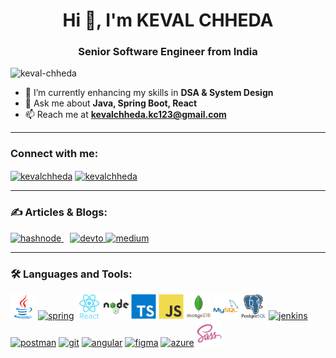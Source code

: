 <h1 align="center">Hi 👋, I'm KEVAL CHHEDA</h1>
<h3 align="center">Senior Software Engineer from India</h3>

<p align="left">
  <img src="https://komarev.com/ghpvc/?username=keval-chheda&label=Profile%20views&color=0e75b6&style=flat" alt="keval-chheda" />
</p>

- 🌱 I’m currently enhancing my skills in **DSA & System Design**  
- 💬 Ask me about **Java, Spring Boot, React**  
- 📫 Reach me at **kevalchheda.kc123@gmail.com**

---

<h3 align="left">Connect with me:</h3>
<p align="left">
<a href="https://linkedin.com/in/keval-chheda" target="blank"><img align="center" src="https://raw.githubusercontent.com/rahuldkjain/github-profile-readme-generator/master/src/images/icons/Social/linked-in-alt.svg" alt="kevalchheda" height="30" width="40" /></a>
<a href="https://instagram.com/_kevalchheda" target="blank"><img align="center" src="https://raw.githubusercontent.com/rahuldkjain/github-profile-readme-generator/master/src/images/icons/Social/instagram.svg" alt="kevalchheda" height="30" width="40" /></a>
</p>

---

<!--<h3 align="left">🧠 Competitive Programming Profiles:</h3>
<p align="left">
  <a href="https://leetcode.com/u/onlychheda/" target="_blank">
    <img align="center" src="https://upload.wikimedia.org/wikipedia/commons/1/19/LeetCode_logo_black.png" alt="leetcode" height="30" width="40" />
  </a>
  <a href="https://www.codechef.com/users/kevalchheda" target="_blank">
    <img align="center" src="https://s3.amazonaws.com/codechef_shared/sites/all/themes/abessive/logo.svg" alt="codechef" height="30" width="40" />
  </a>
  <a href="https://www.hackerrank.com/profile/kevalchheda" target="_blank">
    <img align="center" src="https://hrcdn.net/fcore/assets/work/header/hackerrank_logo-21e2867566.svg" alt="hackerrank" height="30" width="40" />
  </a>
  <a href="https://www.geeksforgeeks.org/user/onlychheda/" target="_blank">
    <img align="center" src="https://media.geeksforgeeks.org/wp-content/cdn-uploads/gfg_200X200.png" alt="geeksforgeeks" height="30" width="30" />
  </a>
</p> 

--- -->

<h3 align="left">✍️ Articles & Blogs:</h3>
<p align="left">
  <a href="https://hashnode.com/@kevalchheda" target="_blank" style="margin-right: 10px;">
    <img src="https://cdn.hashnode.com/res/hashnode/image/upload/v1611902473383/CDyAuTy75.png" alt="hashnode" height="30" width="40" />
  </a>
  <a href="https://dev.to/kevalchheda" target="_blank">
    <img src="https://raw.githubusercontent.com/rahuldkjain/github-profile-readme-generator/master/src/images/icons/Social/devto.svg" alt="devto" height="30" width="40" />
  </a>
  <a href="https://medium.com/@kevalchheda" target="_blank">
    <img src="https://raw.githubusercontent.com/rahuldkjain/github-profile-readme-generator/master/src/images/icons/Social/medium.svg" alt="medium" height="30" width="40" />
  </a>
</p>

---

<h3 align="left">🛠️ Languages and Tools:</h3>
<p align="left">
  <a href="https://www.java.com" target="_blank"><img src="https://raw.githubusercontent.com/devicons/devicon/master/icons/java/java-original.svg" alt="java" width="40" height="40"/></a>
  <a href="https://spring.io/" target="_blank"><img src="https://www.vectorlogo.zone/logos/springio/springio-icon.svg" alt="spring" width="40" height="40"/></a>
  <a href="https://reactjs.org/" target="_blank"><img src="https://raw.githubusercontent.com/devicons/devicon/master/icons/react/react-original-wordmark.svg" alt="react" width="40" height="40"/></a>
  <a href="https://nodejs.org" target="_blank"><img src="https://raw.githubusercontent.com/devicons/devicon/master/icons/nodejs/nodejs-original-wordmark.svg" alt="nodejs" width="40" height="40"/></a>
  <a href="https://www.typescriptlang.org/" target="_blank"><img src="https://raw.githubusercontent.com/devicons/devicon/master/icons/typescript/typescript-original.svg" alt="typescript" width="40" height="40"/></a>
  <a href="https://developer.mozilla.org/en-US/docs/Web/JavaScript" target="_blank"><img src="https://raw.githubusercontent.com/devicons/devicon/master/icons/javascript/javascript-original.svg" alt="javascript" width="40" height="40"/></a>
  <a href="https://www.mongodb.com/" target="_blank"><img src="https://raw.githubusercontent.com/devicons/devicon/master/icons/mongodb/mongodb-original-wordmark.svg" alt="mongodb" width="40" height="40"/></a>
  <a href="https://www.mysql.com/" target="_blank"><img src="https://raw.githubusercontent.com/devicons/devicon/master/icons/mysql/mysql-original-wordmark.svg" alt="mysql" width="40" height="40"/></a>
  <a href="https://www.postgresql.org" target="_blank"><img src="https://raw.githubusercontent.com/devicons/devicon/master/icons/postgresql/postgresql-original-wordmark.svg" alt="postgresql" width="40" height="40"/></a>
  <a href="https://www.jenkins.io" target="_blank"><img src="https://www.vectorlogo.zone/logos/jenkins/jenkins-icon.svg" alt="jenkins" width="40" height="40"/></a>
  <a href="https://postman.com" target="_blank"><img src="https://www.vectorlogo.zone/logos/getpostman/getpostman-icon.svg" alt="postman" width="40" height="40"/></a>
  <a href="https://git-scm.com/" target="_blank"><img src="https://www.vectorlogo.zone/logos/git-scm/git-scm-icon.svg" alt="git" width="40" height="40"/></a>
  <a href="https://angular.io" target="_blank"><img src="https://angular.io/assets/images/logos/angular/angular.svg" alt="angular" width="40" height="40"/></a>
  <a href="https://www.figma.com/" target="_blank"><img src="https://www.vectorlogo.zone/logos/figma/figma-icon.svg" alt="figma" width="40" height="40"/></a>
  <a href="https://azure.microsoft.com/en-in/" target="_blank"><img src="https://www.vectorlogo.zone/logos/microsoft_azure/microsoft_azure-icon.svg" alt="azure" width="40" height="40"/></a>
  <a href="https://sass-lang.com" target="_blank"><img src="https://raw.githubusercontent.com/devicons/devicon/master/icons/sass/sass-original.svg" alt="sass" width="40" height="40"/></a>
</p>
